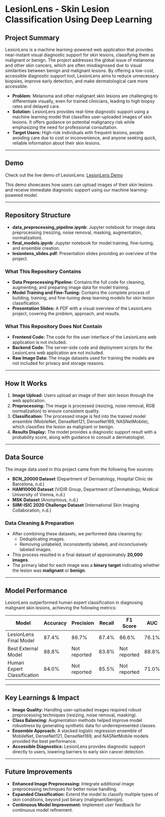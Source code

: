 # LesionLens - Skin Lesion Classification Using Deep Learning

## Project Summary
LesionLens is a machine learning-powered web application that provides near-instant visual diagnostic support for skin lesions, classifying them as malignant or benign. The project addresses the global issue of melanoma and other skin cancers, which are often misdiagnosed due to visual similarities between benign and malignant lesions. By offering a low-cost, accessible diagnostic support tool, LesionLens aims to reduce unnecessary biopsies, improve early detection, and make dermatological care more accessible.

- **Problem:** Melanoma and other malignant skin lesions are challenging to differentiate visually, even for trained clinicians, leading to high biopsy rates and delayed care. 
- **Solution:** LesionLens provides real-time diagnostic support using a machine learning model that classifies user-uploaded images of skin lesions. It offers guidance on potential malignancy risk while emphasizing the need for professional consultation.
- **Target Users:** High-risk individuals with frequent lesions, people avoiding care due to cost or inconvenience, and anyone seeking quick, reliable information about their skin lesions.

---

## Demo
Check out the live demo of LesionLens: [LesionLens Demo](https://www.youtube.com/watch?v=rn0gUaACZ3k)

This demo showcases how users can upload images of their skin lesions and receive immediate diagnostic support using our machine learning-powered model.

---

## Repository Structure

- **data_preprocessing_pipeline.ipynb**: Jupyter notebook for image data preprocessing (resizing, noise removal, masking, augmentation, normalization).
- **final_models.ipynb**: Jupyter notebook for model training, fine-tuning, and ensemble creation.
- **lesionlens_slides.pdf**: Presentation slides providing an overview of the project.

### What This Repository Contains
- **Data Preprocessing Pipeline:** Contains the full code for cleaning, augmenting, and preparing image data for model training.
- **Model Training and Fine-Tuning:** Contains the complete process of building, training, and fine-tuning deep learning models for skin lesion classification.
- **Presentation Slides:** A PDF with a visual overview of the LesionLens project, covering the problem, approach, and results.

### What This Repository Does Not Contain
- **Frontend Code:** The code for the user interface of the LesionLens web application is not included.
- **Backend Code:** The server-side code and deployment scripts for the LesionLens web application are not included.
- **Raw Image Data:** The image datasets used for training the models are not included for privacy and storage reasons.

---

## How It Works
1. **Image Upload:** Users upload an image of their skin lesion through the web application.
2. **Preprocessing:** The image is processed (resizing, noise removal, RGB normalization) to ensure consistent quality.
3. **Classification:** The processed image is fed into the trained model ensemble (MobileNet, DenseNet121, DenseNet169, NASNetMobile), which classifies the lesion as malignant or benign.
4. **Results Display:** The model provides a diagnostic support result with a probability score, along with guidance to consult a dermatologist.

---

## Data Source

The image data used in this project came from the following five sources:

- **BCN_20000 Dataset** (Department of Dermatology, Hospital Clínic de Barcelona, n.d.)
- **HAM10000 Dataset** (ViDIR Group, Department of Dermatology, Medical University of Vienna, n.d.)
- **MSK Dataset** (Anonymous, n.d.)
- **SIIM-ISIC 2020 Challenge Dataset** (International Skin Imaging Collaboration, n.d.)

### Data Cleaning & Preparation
- After combining these datasets, we performed data cleaning by:
  - Deduplicating images.
  - Removing unlabeled, inconsistently labeled, and inconclusively labeled images.
- This process resulted in a final dataset of approximately **20,000 images**.
- The primary label for each image was a **binary target** indicating whether the lesion was **malignant** or **benign**.

---

## Model Performance
LesionLens outperformed human expert classification in diagnosing malignant skin lesions, achieving the following metrics:

| Model                     | Accuracy | Precision | Recall | F1 Score | AUC  |
|---------------------------|-----------|------------|--------|-----------|------|
| LesionLens Final Model     | 87.4%     | 86.7%      | 87.4%  | 86.6%     | 76.1%|
| Best External Model        | 88.8%     | Not reported| 83.8%  | Not reported| 88.8%|
| Human Expert Classification| 84.0%     | Not reported| 85.5%  | Not reported| 71.0%|

---

## Key Learnings & Impact
- **Image Quality:** Handling user-uploaded images required robust preprocessing techniques (resizing, noise removal, masking).
- **Class Balancing:** Augmentation methods helped improve model robustness by generating synthetic data for underrepresented classes.
- **Ensemble Approach:** A stacked logistic regression ensemble of MobileNet, DenseNet121, DenseNet169, and NASNetMobile models provided the best performance.
- **Accessible Diagnostics:** LesionLens provides diagnostic support directly to users, lowering barriers to early skin cancer detection.

---

## Future Improvements
- **Enhanced Image Preprocessing:** Integrate additional image preprocessing techniques for better noise handling.
- **Expanded Classification:** Extend the model to classify multiple types of skin conditions, beyond just binary (malignant/benign).
- **Continuous Model Improvement:** Implement user feedback for continuous model refinement.
